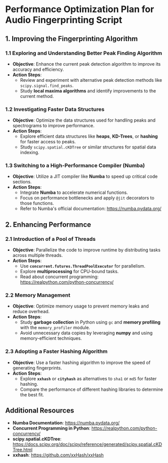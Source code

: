 # Performance Optimization Plan for Audio Fingerprinting Script

## 1. Improving the Fingerprinting Algorithm

### 1.1 Exploring and Understanding Better Peak Finding Algorithm
- **Objective**: Enhance the current peak detection algorithm to improve its accuracy and efficiency.
- **Action Steps**:
  - Review and experiment with alternative peak detection methods like `scipy.signal.find_peaks`.
  - Study **local maxima algorithms** and identify improvements to the current method.

### 1.2 Investigating Faster Data Structures
- **Objective**: Optimize the data structures used for handling peaks and spectrograms to improve performance.
- **Action Steps**:
  - Explore efficient data structures like **heaps**, **KD-Trees**, or **hashing** for faster access to peaks.
  - Study `scipy.spatial.cKDTree` or similar structures for spatial data indexing.

### 1.3 Switching to a High-Performance Compiler (Numba)
- **Objective**: Utilize a JIT compiler like **Numba** to speed up critical code sections.
- **Action Steps**:
  - Integrate **Numba** to accelerate numerical functions.
  - Focus on performance bottlenecks and apply `@jit` decorators to those functions.
  - Refer to Numba's official documentation: https://numba.pydata.org/

## 2. Enhancing Performance

### 2.1 Introduction of a Pool of Threads
- **Objective**: Parallelize the code to improve runtime by distributing tasks across multiple threads.
- **Action Steps**:
  - Use **`concurrent.futures.ThreadPoolExecutor`** for parallelism.
  - Explore **multiprocessing** for CPU-bound tasks.
  - Read about concurrent programming: https://realpython.com/python-concurrency/

### 2.2 Memory Management
- **Objective**: Optimize memory usage to prevent memory leaks and reduce overhead.
- **Action Steps**:
  - Study **garbage collection** in Python using `gc` and **memory profiling** with the `memory_profiler` module.
  - Avoid unnecessary data copies by leveraging **numpy** and using memory-efficient techniques.

### 2.3 Adopting a Faster Hashing Algorithm
- **Objective**: Use a faster hashing algorithm to improve the speed of generating fingerprints.
- **Action Steps**:
  - Explore **`xxhash`** or **`cityhash`** as alternatives to `sha1` or `md5` for faster hashing.
  - Compare the performance of different hashing libraries to determine the best fit.

## Additional Resources
- **Numba Documentation**: https://numba.pydata.org/
- **Concurrent Programming in Python**: https://realpython.com/python-concurrency/
- **scipy.spatial.cKDTree**: https://docs.scipy.org/doc/scipy/reference/generated/scipy.spatial.cKDTree.html
- **xxhash**: https://github.com/xxHash/xxHash
